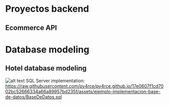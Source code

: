 # Proyectos backend


## Ecommerce API


# Database modeling 

## Hotel database modeling

![alt text](https://raw.githubusercontent.com/py4rce/Back-end/refs/heads/main/HotelDBmodel.png)
SQL Server implementation:
https://raw.githubusercontent.com/py4rce/py4rce.github.io/17e0607f1cd7002bc52666334a66a89957bd235f/assets/ejemplo-implementacion-base-de-datos/BaseDeDatos.sql


